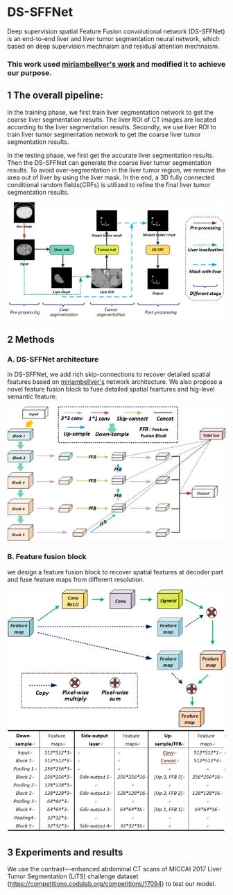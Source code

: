 # DS-SFFNet
Deep supervision spatial Feature Fusion convolutional network (DS-SFFNet) is an end-to-end liver and liver tumor segmentation neural network, which based on deep supervision mechnaism and residual attention mechnaism. 

### This work used [miriambellver's work](https://github.com/imatge-upc/liverseg-2017-nipsws) and modified it to achieve our purpose.


## 1 The overall pipeline:

In the training phase, we first train liver segmentation network to get the coarse liver segmentation results. The liver ROI of CT images are located according to the liver segmentation results. Secondly, we use liver ROI to train liver tumor segmentation network to get the coarse liver tumor segmentation results. 

In the testing phase, we first get the accurate liver segmentation results. Then the DS-SFFNet can generate the coarse liver tumor segmentation results. To avoid over-segmentation in the liver tumor region, we remove the area out of liver by using the liver mask. In the end, a 3D fully connected conditional random fields(CRFs) is utilized to refine the final liver tumor segmentation results. 

![figure1](https://github.com/LTYUnique/DS-SFFNet/blob/master/images/figure%202.png)

## 2 Methods
### A. DS-SFFNet architecture
In DS-SFFNet, we add rich skip-connections to recover detailed spatial features based on [miriambellver's](https://github.com/imatge-upc/liverseg-2017-nipsws) network architecture. We also propose a novel feature fusion block to fuse detailed spatial feartures and hig-level semantic feature.

![figure2](https://github.com/LTYUnique/DS-SFFNet/blob/master/images/figure%203.png)

### B. Feature fusion block
we design a feature fusion block to recover spatial features at decoder part and fuse feature maps from different resolution. 

![figure3](https://github.com/LTYUnique/DS-SFFNet/blob/master/images/figure%204.png)
![13%25CLUAIQE6(S0%25_%5D%5DCMO(T](https://github.com/LTYUnique/DS-SFFNet/blob/master/images/figure%205.png)


## 3 Experiments and results

We use the contrast¬-enhanced abdominal CT scans of MICCAI 2017 Liver Tumor Segmentation (LiTS) challenge dataset (https://competitions.codalab.org/competitions/17094) to test our model.

